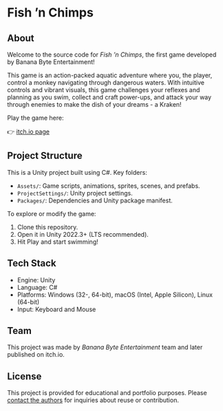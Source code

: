 # Fish ’n Chimps
## About
Welcome to the source code for *Fish ’n Chimps*, the first game developed by Banana Byte Entertainment!

This game is an action-packed aquatic adventure where you, the player, control a monkey navigating through dangerous waters. With intuitive controls and vibrant visuals, this game challenges your reflexes and planning as you swim, collect and craft power-ups, and attack your way through enemies to make the dish of your dreams - a Kraken!

Play the game here:

👉 [itch.io page](https://banana-byte-entertainment.itch.io/fish-n-chimps)

## Project Structure
This is a Unity project built using C#. Key folders:
- `Assets/`: Game scripts, animations, sprites, scenes, and prefabs.
- `ProjectSettings/`: Unity project settings.
- `Packages/`: Dependencies and Unity package manifest.

To explore or modify the game:
1. Clone this repository.
2. Open it in Unity 2022.3+ (LTS recommended).
3. Hit Play and start swimming!

## Tech Stack
- Engine: Unity
- Language: C#
- Platforms: Windows (32-, 64-bit), macOS (Intel, Apple Silicon), Linux (64-bit)
- Input: Keyboard and Mouse

## Team
This project was made by *Banana Byte Entertainment* team and later published on itch.io.

## License
This project is provided for educational and portfolio purposes. Please [contact the authors](mailto:bananabyteentertainment@gmail.com) for inquiries about reuse or contribution.